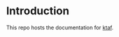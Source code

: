 # Introduction 
This repo hosts the documentation for [ktaf](https://github.com/benpollarduk/ktaf).
